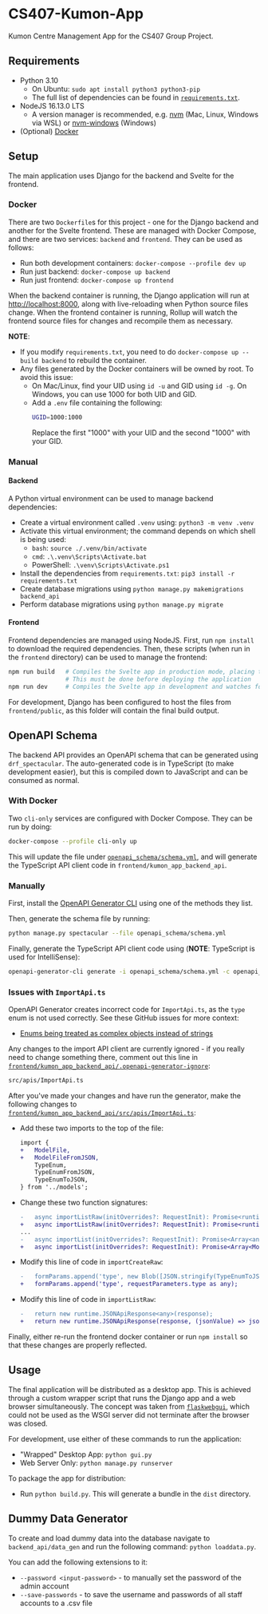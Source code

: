 # CS407-Kumon-App

Kumon Centre Management App for the CS407 Group Project.

## Requirements

- Python 3.10
  - On Ubuntu: `sudo apt install python3 python3-pip`
  - The full list of dependencies can be found in [`requirements.txt`](./requirements.txt).
- NodeJS 16.13.0 LTS
  - A version manager is recommended, e.g. [nvm](https://github.com/nvm-sh/nvm) (Mac, Linux, Windows via WSL) or [nvm-windows](https://github.com/coreybutler/nvm-windows) (Windows)
- (Optional) [Docker](https://docs.docker.com/get-docker/)

## Setup

The main application uses Django for the backend and Svelte for the frontend.

### Docker

There are two `Dockerfile`s for this project - one for the Django backend and another for the Svelte frontend. These are managed with Docker Compose, and there are two services: `backend` and `frontend`. They can be used as follows:

- Run both development containers: `docker-compose --profile dev up`
- Run just backend: `docker-compose up backend`
- Run just frontend: `docker-compose up frontend`

When the backend container is running, the Django application will run at [http://localhost:8000](http://localhost:8000), along with live-reloading when Python source files change. When the frontend container is running, Rollup will watch the frontend source files for changes and recompile them as necessary.

**NOTE**:

- If you modify `requirements.txt`, you need to do `docker-compose up --build backend` to rebuild the container.
- Any files generated by the Docker containers will be owned by root. To avoid this issue:
  - On Mac/Linux, find your UID using `id -u` and GID using `id -g`. On Windows, you can use 1000 for both UID and GID.
  - Add a `.env` file containing the following:
    ```bash
    UGID=1000:1000
    ```
    Replace the first "1000" with your UID and the second "1000" with your GID.

### Manual

#### Backend

A Python virtual environment can be used to manage backend dependencies:

- Create a virtual environment called `.venv` using: `python3 -m venv .venv`
- Activate this virtual environment; the command depends on which shell is being used:
  - `bash`: `source ./.venv/bin/activate`
  - `cmd`: `.\.venv\Scripts\Activate.bat`
  - PowerShell: `.\venv\Scripts\Activate.ps1`
- Install the dependencies from `requirements.txt`: `pip3 install -r requirements.txt`
- Create database migrations using `python manage.py makemigrations backend_api`
- Perform database migrations using `python manage.py migrate`

#### Frontend

Frontend dependencies are managed using NodeJS. First, run `npm install` to download the required dependencies. Then, these scripts (when run in the `frontend` directory) can be used to manage the frontend:

```bash
npm run build   # Compiles the Svelte app in production mode, placing the output in 'frontend/public/build'
                # This must be done before deploying the application
npm run dev     # Compiles the Svelte app in development and watches for any changes that need to be recompiled
```

For development, Django has been configured to host the files from `frontend/public`, as this folder will contain the final build output.

## OpenAPI Schema

The backend API provides an OpenAPI schema that can be generated using `drf_spectacular`. The auto-generated code is in TypeScript (to make development easier), but this is compiled down to JavaScript and can be consumed as normal.

### With Docker

Two `cli-only` services are configured with Docker Compose. They can be run by doing:

```bash
docker-compose --profile cli-only up
```

This will update the file under [`openapi_schema/schema.yml`](./openapi_schema/schema.yml), and will generate the TypeScript API client code in `frontend/kumon_app_backend_api`.

### Manually

First, install the [OpenAPI Generator CLI](https://openapi-generator.tech/docs/installation) using one of the methods they list.

Then, generate the schema file by running:

```bash
python manage.py spectacular --file openapi_schema/schema.yml
```

Finally, generate the TypeScript API client code using (**NOTE**: TypeScript is used for IntelliSense):

```bash
openapi-generator-cli generate -i openapi_schema/schema.yml -c openapi_schema/generator_config.json -g typescript-fetch -o frontend/kumon_app_backend_api
```

### Issues with `ImportApi.ts`

OpenAPI Generator creates incorrect code for `ImportApi.ts`, as the `type` enum is not used correctly. See these GitHub issues for more context:

- [Enums being treated as complex objects instead of strings](https://github.com/OpenAPITools/openapi-generator/issues/10729)

Any changes to the import API client are currently ignored - if you really need to change something there, comment out this line in [`frontend/kumon_app_backend_api/.openapi-generator-ignore`](./frontend/kumon_app_backend_api/.openapi-generator-ignore):

```sh
src/apis/ImportApi.ts
```

After you've made your changes and have run the generator, make the following changes to [`frontend/kumon_app_backend_api/src/apis/ImportApi.ts`](./frontend/kumon_app_backend_api/src/apis/ImportApi.ts):

- Add these two imports to the top of the file:
  ```diff
  import {
  +   ModelFile,
  +   ModelFileFromJSON,
      TypeEnum,
      TypeEnumFromJSON,
      TypeEnumToJSON,
  } from '../models';
  ```
- Change these two function signatures:
  ```diff
  -   async importListRaw(initOverrides?: RequestInit): Promise<runtime.ApiResponse<Array<any>>> {
  +   async importListRaw(initOverrides?: RequestInit): Promise<runtime.ApiResponse<Array<ModelFile>>> {
  ...
  -   async importList(initOverrides?: RequestInit): Promise<Array<any>> {
  +   async importList(initOverrides?: RequestInit): Promise<Array<ModelFile>> {
  ```
- Modify this line of code in `importCreateRaw`:
  ```diff
  -   formParams.append('type', new Blob([JSON.stringify(TypeEnumToJSON(requestParameters.type))], { type: "application/json", }));
  +   formParams.append('type', requestParameters.type as any);
  ```
- Modify this line of code in `importListRaw`:
  ```diff
  -   return new runtime.JSONApiResponse<any>(response);
  +   return new runtime.JSONApiResponse(response, (jsonValue) => jsonValue.map(ModelFileFromJSON));
  ```

Finally, either re-run the frontend docker container or run `npm install` so that these changes are properly reflected.

## Usage

The final application will be distributed as a desktop app. This is achieved through a custom wrapper script that runs the Django app and a web browser simultaneously. The concept was taken from [`flaskwebgui`](https://github.com/ClimenteA/flaskwebgui), which could not be used as the WSGI server did not terminate after the browser was closed.

For development, use either of these commands to run the application:

- "Wrapped" Desktop App: `python gui.py`
- Web Server Only: `python manage.py runserver`

To package the app for distribution:

  - Run `python build.py`. This will generate a bundle in the `dist` directory.

## Dummy Data Generator

To create and load dummy data into the database navigate to `backend_api/data_gen` and run the following command: `python loaddata.py`.

You can add the following extensions to it:
 - `--password <input-password>` - to manually set the password of the admin account
 - `--save-passwords` - to save the username and passwords of all staff accounts to a .csv file
